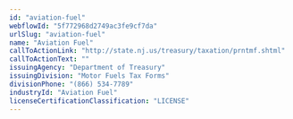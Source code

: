 ```yaml
---
id: "aviation-fuel"
webflowId: "5f772968d2749ac3fe9cf7da"
urlSlug: "aviation-fuel"
name: "Aviation Fuel"
callToActionLink: "http://state.nj.us/treasury/taxation/prntmf.shtml"
callToActionText: ""
issuingAgency: "Department of Treasury"
issuingDivision: "Motor Fuels Tax Forms"
divisionPhone: "(866) 534-7789"
industryId: "Aviation Fuel"
licenseCertificationClassification: "LICENSE"
---
```

